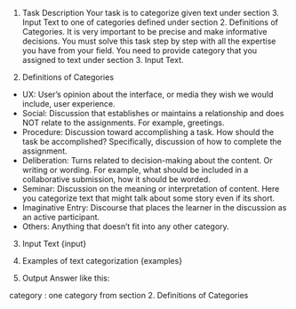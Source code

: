 1. Task Description
Your task is to categorize given text under section 3. Input Text to one of categories defined under section 2. Definitions of Categories. It is very important to be precise and make informative decisions. You must solve this task step by step with all the expertise you have from your field. You need to provide category that you assigned to text under section 3. Input Text.

2. Definitions of Categories
- UX: User’s opinion about the interface, or media they wish we would include, user experience.
- Social: Discussion that establishes or maintains a relationship and does NOT relate to the assignments. For example, greetings.
- Procedure: Discussion toward accomplishing a task. How should the task be accomplished? Specifically, discussion of how to complete the assignment.
- Deliberation: Turns related to decision-making about the content. Or writing or wording. For example, what should be included in a collaborative submission, how it should be worded.
- Seminar: Discussion on the meaning or interpretation of content. Here you categorize text that might talk about some story even if its short.
- Imaginative Entry: Discourse that places the learner in the discussion as an active participant.
- Others: Anything that doesn’t fit into any other category.

3. Input Text
{input}

4. Examples of text categorization
{examples}

4. Output
Answer like this:

category : one category from section 2. Definitions of Categories 